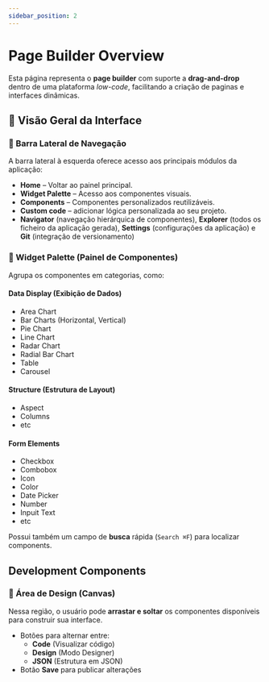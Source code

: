 ```yaml
---
sidebar_position: 2
---
```


# Page Builder Overview

Esta página representa o **page builder** com suporte a **drag-and-drop** dentro de uma plataforma _low-code_, facilitando a criação de paginas e interfaces dinâmicas.

## 🧭 Visão Geral da Interface

### 📌 Barra Lateral de Navegação

A barra lateral à esquerda oferece acesso aos principais módulos da aplicação:

- **Home** – Voltar ao painel principal.
- **Widget Palette** – Acesso aos componentes visuais.
- **Components** – Componentes personalizados reutilizáveis.
- **Custom code** – adicionar lógica personalizada ao seu projeto.
- **Navigator** (navegação hierárquica de componentes), **Explorer** (todos os ficheiro da aplicaçāo gerada), **Settings** (configurações da aplicaçāo) e **Git** (integração de versionamento)

### 🧩 Widget Palette (Painel de Componentes)

Agrupa os componentes em categorias, como:

#### **Data Display (Exibição de Dados)**

- Area Chart
- Bar Charts (Horizontal, Vertical)
- Pie Chart
- Line Chart
- Radar Chart
- Radial Bar Chart
- Table
- Carousel

#### **Structure (Estrutura de Layout)**

- Aspect
- Columns
- etc

#### **Form Elements**

- Checkbox
- Combobox
- Icon
- Color
- Date Picker
- Number
- Inpuit Text
- etc

Possui também um campo de **busca** rápida (`Search ⌘F`) para localizar components.

## Development Components

### 🎯 Área de Design (Canvas)
  Nessa região, o usuário pode **arrastar e soltar** os componentes disponíveis para construir sua interface.

- Botões para alternar entre:
  - **Code** (Visualizar código)
  - **Design** (Modo Designer)
  - **JSON** (Estrutura em JSON)
- Botão **Save** para publicar alterações
